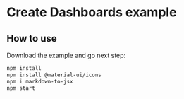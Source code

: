 # Create Dashboards example

## How to use

Download the example and go next step:


```sh
npm install
npm install @material-ui/icons
npm i markdown-to-jsx
npm start
```

